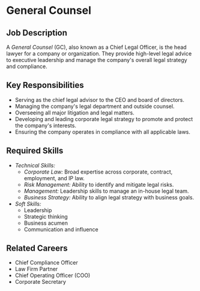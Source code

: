 # General Counsel

## Job Description
A *General Counsel* (GC), also known as a Chief Legal Officer, is the head lawyer for a company or organization. They provide high-level legal advice to executive leadership and manage the company's overall legal strategy and compliance.

## Key Responsibilities
- Serving as the chief legal advisor to the CEO and board of directors.
- Managing the company's legal department and outside counsel.
- Overseeing all major litigation and legal matters.
- Developing and leading corporate legal strategy to promote and protect the company's interests.
- Ensuring the company operates in compliance with all applicable laws.

## Required Skills
- *Technical Skills:*
    - *Corporate Law:* Broad expertise across corporate, contract, employment, and IP law.
    - *Risk Management:* Ability to identify and mitigate legal risks.
    - *Management:* Leadership skills to manage an in-house legal team.
    - *Business Strategy:* Ability to align legal strategy with business goals.
- *Soft Skills:*
    - Leadership
    - Strategic thinking
    - Business acumen
    - Communication and influence

## Related Careers
- Chief Compliance Officer
- Law Firm Partner
- Chief Operating Officer (COO)
- Corporate Secretary